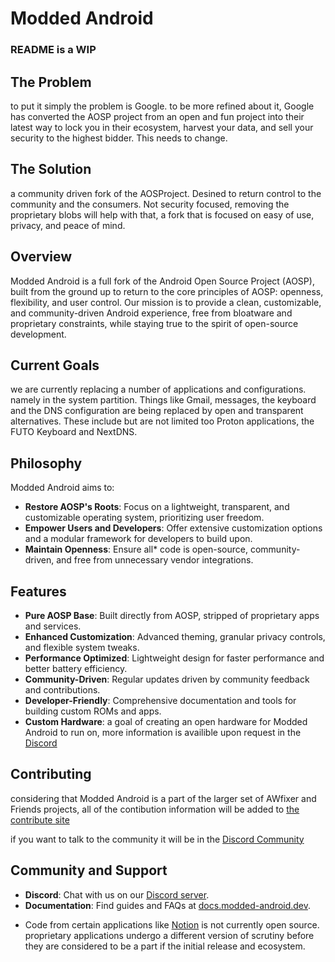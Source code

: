 # Modded Android

### README is a WIP

## The Problem

to put it simply the problem is Google. to be more refined about it, Google has converted the AOSP project from an open and fun project into their latest way to lock you in their ecosystem, harvest your data, and sell your security to the highest bidder. This needs to change.

## The Solution

a community driven fork of the AOSProject. Desined to return control to the community and the consumers. Not security focused, removing the proprietary blobs will help with that, a fork that is focused on easy of use, privacy, and peace of mind.

## Overview
Modded Android is a full fork of the Android Open Source Project (AOSP), built from the ground up to return to the core principles of AOSP: openness, flexibility, and user control. Our mission is to provide a clean, customizable, and community-driven Android experience, free from bloatware and proprietary constraints, while staying true to the spirit of open-source development.

## Current Goals

we are currently replacing a number of applications and configurations. namely in the system partition. Things like Gmail, messages, the keyboard and the DNS configuration are being replaced by open and transparent alternatives. These include but are not limited too Proton applications, the FUTO Keyboard and NextDNS. 

## Philosophy
Modded Android aims to:
- **Restore AOSP's Roots**: Focus on a lightweight, transparent, and customizable operating system, prioritizing user freedom.
- **Empower Users and Developers**: Offer extensive customization options and a modular framework for developers to build upon.
- **Maintain Openness**: Ensure all* code is open-source, community-driven, and free from unnecessary vendor integrations.

## Features
- **Pure AOSP Base**: Built directly from AOSP, stripped of proprietary apps and services.
- **Enhanced Customization**: Advanced theming, granular privacy controls, and flexible system tweaks.
- **Performance Optimized**: Lightweight design for faster performance and better battery efficiency.
- **Community-Driven**: Regular updates driven by community feedback and contributions.
- **Developer-Friendly**: Comprehensive documentation and tools for building custom ROMs and apps.
- **Custom Hardware**: a goal of creating an open hardware for Modded Android to run on, more information is availible upon request in the [Discord](https://inv.wtf/deadinside)


## Contributing

considering that Modded Android is a part of the larger set of AWfixer and Friends projects, all of the contibution information will be added to [the contribute site](https://contibute.awfixer.com)

if you want to talk to the community it will be in the [Discord Community](https://inv.wtf/deadinside)


## Community and Support
- **Discord**: Chat with us on our [Discord server](https://inv.wtf/deadinside).
- **Documentation**: Find guides and FAQs at [docs.modded-android.dev](https://contribute.awfixer.com).



* Code from certain applications like [Notion](https://notion.so) is not currently open source. proprietary applications undergo a different version of scrutiny before they are considered to be a part if the initial release and ecosystem. 
